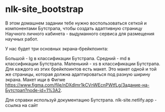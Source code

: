# nlk-site_bootstrap
В этом домашнем задании тебе нужно воспользоваться сеткой и компонентами Бутстрапа, чтобы создать адаптивную страницу Научного личного кабинета - выдуманного сервиса для размещения научных работ.

У нас будет три основных экрана-брейкпоинта:

Большой - lg в классификации Бутстрапа.
Средний - md в классификации Бутстрапа.
Маленький - xs в классификации Бутстрапа.
Для каждого из этих брейкпоинтов есть макет. Это макет одной и той же страницы, которая должна адаптироваться под разную ширину экрана.
Макет ищи в Фигме https://www.figma.com/file/nDXdlmr1kCVnWEcnPWtfLg/Задание-на-Бутстрап?node-id=1%3A2.

Для справки используй документацию Бутстрапа.
nlk-site.netlify.app - cсылка на сайт
